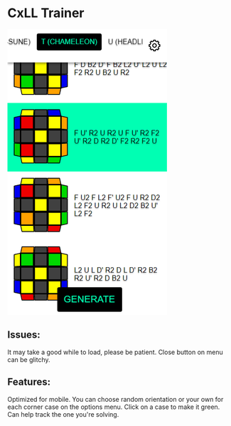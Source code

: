 # CxLL Trainer

![Screenshot](cxlltrainer.png)

## Issues:

It may take a good while to load, please be patient.
Close button on menu can be glitchy.

## Features:

Optimized for mobile.
You can choose random orientation or your own for each corner case on the options menu.
Click on a case to make it green. Can help track the one you're solving.
